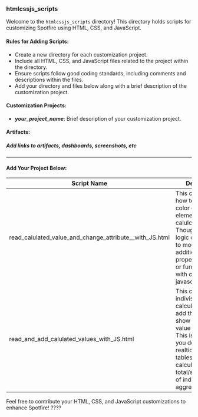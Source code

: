 ### htmlcssjs_scripts

Welcome to the `htmlcssjs_scripts` directory! This directory holds scripts for customizing Spotfire using HTML, CSS, and JavaScript.

#### Rules for Adding Scripts:
- Create a new directory for each customization project.
- Include all HTML, CSS, and JavaScript files related to the project within the directory.
- Ensure scripts follow good coding standards, including comments and descriptions within the files.
- Add your directory and files below along with a brief description of the customization project.

#### Customization Projects:
- **_your_project_name_**: Brief description of your customization project.

#### Artifacts:
##### Add links to artifacts, dashboards, screenshots, etc 

---

#### Add Your Project Below:
| Script Name         | Description                                       | Links for Dashboard/Artifact                |
|---------------------|---------------------------------------------------|---------------------------------------------|
| read_calulated_value_and_change_attribute__with_JS.html |This code show how to change text color of the differnt element using calulcate value. Though similar logic can be used to modify any addition properties/attribute or functionality with changes in javascript|https://bahwancybertek.sharepoint.com/:f:/s/BCTTIBCO/EvHJCu7bfA5MhXJ-gQZV0TgBCMQ9FK6cshUWYcpeuOYfdw?e=cdSZHn|
|read_and_add_calulated_values_with_JS.html|This code read the indivisual calculated values, add them and show the new value in Text area. This is useful when you don't hve any realtion between tables or have to calculate the total/sum/avg/etc of individual aggregations|https://bahwancybertek.sharepoint.com/:f:/s/BCTTIBCO/EvHJCu7bfA5MhXJ-gQZV0TgBCMQ9FK6cshUWYcpeuOYfdw?e=cdSZHn|

Feel free to contribute your HTML, CSS, and JavaScript customizations to enhance Spotfire! ????
